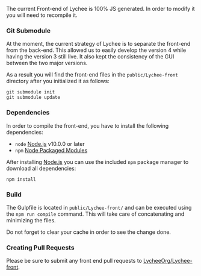 The current Front-end of Lychee is 100% JS generated. In order to modify it you will need to recompile it.

### Git Submodule

At the moment, the current strategy of Lychee is to separate the front-end from the back-end.
This allowed us to easily develop the version 4 while having the version 3 still live.
It also kept the consistency of the GUI between the two major versions.

As a result you will find the front-end files in the `public/Lychee-front` directory after you initialized it as follows:

```
git submodule init
git submodule update
```

### Dependencies

In order to compile the front-end, you have to install the following dependencies:

- `node` [Node.js](http://nodejs.org) v10.0.0 or later
- `npm` [Node Packaged Modules](https://www.npmjs.org)

After installing [Node.js](http://nodejs.org) you can use the included `npm` package manager to download all dependencies:

```
npm install
```

### Build

The Gulpfile is located in `public/Lychee-front/` and can be executed using the `npm run compile` command.
This will take care of concatenating and minimizing the files.

Do not forget to clear your cache in order to see the change done.

### Creating Pull Requests

Please be sure to submit any front end pull requests to [LycheeOrg/Lychee-front](https://github.com/LycheeOrg/Lychee-front).